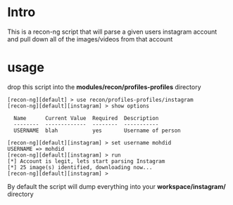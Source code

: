 # Intro

This is a recon-ng script that will parse a given users instagram account and pull down all of the images/videos from that account

# usage
drop this script into the **modules/recon/profiles-profiles** directory

```
[recon-ng][default] > use recon/profiles-profiles/instagram
[recon-ng][default][instagram] > show options

  Name      Current Value  Required  Description
  --------  -------------  --------  -----------
  USERNAME  blah           yes       Username of person

[recon-ng][default][instagram] > set username mohdid
USERNAME => mohdid
[recon-ng][default][instagram] > run
[*] Account is legit, lets start parsing Instagram
[*] 25 image(s) identified, downloading now...
[recon-ng][default][instagram] > 

```

By default the script will dump everything into your **workspace/instagram/** directory
